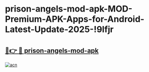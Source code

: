 # prison-angels-mod-apk-MOD-Premium-APK-Apps-for-Android-Latest-Update-2025-!9lfjr

# <h2><a href="https://wbrtqu.esa.edu.pl?title=prison-angels-mod-apk&ref=9lfjr">🔗👉 🔴 prison-angels-mod-apk</a></h2>

[![acn](https://github.com/user-attachments/assets/0f9c940e-d8b0-45ae-aac7-cd30a18b3e1c)](https://wbrtqu.esa.edu.pl?title=prison-angels-mod-apk&ref=9lfjr)

